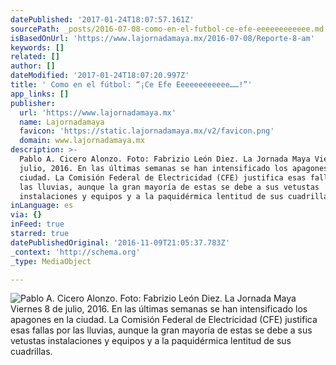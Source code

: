 ```yaml
---
datePublished: '2017-01-24T18:07:57.161Z'
sourcePath: _posts/2016-07-08-como-en-el-futbol-ce-efe-eeeeeeeeeeee.md
isBasedOnUrl: 'https://www.lajornadamaya.mx/2016-07-08/Reporte-8-am'
keywords: []
related: []
author: []
dateModified: '2017-01-24T18:07:20.997Z'
title: ' Como en el fútbol: “¡Ce Efe Eeeeeeeeeeee……!”'
app_links: []
publisher:
  url: 'https://www.lajornadamaya.mx'
  name: Lajornadamaya
  favicon: 'https://static.lajornadamaya.mx/v2/favicon.png'
  domain: www.lajornadamaya.mx
description: >-
  Pablo A. Cicero Alonzo. Foto: Fabrizio León Diez. La Jornada Maya Viernes 8 de
  julio, 2016. En las últimas semanas se han intensificado los apagones en la
  ciudad. La Comisión Federal de Electricidad (CFE) justifica esas fallas por
  las lluvias, aunque la gran mayoría de estas se debe a sus vetustas
  instalaciones y equipos y a la paquidérmica lentitud de sus cuadrillas.
inLanguage: es
via: {}
inFeed: true
starred: true
datePublishedOriginal: '2016-11-09T21:05:37.783Z'
_context: 'http://schema.org'
_type: MediaObject

---
```

![Pablo A. Cicero Alonzo. Foto: Fabrizio León Diez. La Jornada Maya Viernes 8 de julio, 2016. En las últimas semanas se han intensificado los apagones en la ciudad. La Comisión Federal de Electricidad (CFE) justifica esas fallas por las lluvias, aunque la gran mayoría de estas se debe a sus vetustas instalaciones y equipos y a la paquidérmica lentitud de sus cuadrillas.](https://the-grid-user-content.s3-us-west-2.amazonaws.com/fdd7fd12-c3bb-4500-98ef-e5bdaf50ce07.png)